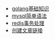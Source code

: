 <!-- docs/_sidebar.md -->

* [golang基础知识](/)
* [mysql简单语法](/guide)
* [redis事务处理](/gin/gin框架)
* [创建文章链接](/ssk)